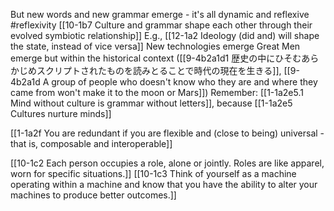 But new words and new grammar emerge - it's all dynamic and reflexive #reflexivity 
	[[10-1b7 Culture and grammar shape each other through their evolved symbiotic relationship]]
		E.g., [[12-1a2 Ideology (did and) will shape the state, instead of vice versa]]
			New technologies emerge
	Great Men emerge but within the historical context ([[9-4b2a1d1 歴史の中にひそむあらかじめスクリプトされたものを読みとることで時代の現在を生きる]], [[9-4b2a1d A group of people who doesn't know who they are and where they came from won't make it to the moon or Mars]])
		Remember: [[1-1a2e5.1 Mind without culture is grammar without letters]], because  [[1-1a2e5 Cultures nurture minds]]

[[1-1a2f You are redundant if you are flexible and (close to being) universal - that is, composable and interoperable]]

[[10-1c2 Each person occupies a role, alone or jointly. Roles are like apparel, worn for specific situations.]]
[[10-1c3 Think of yourself as a machine operating within a machine and know that you have the ability to alter your machines to produce better outcomes.]]
